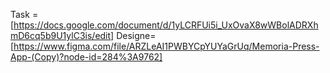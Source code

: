 Task = [https://docs.google.com/document/d/1yLCRFUi5i_UxOvaX8wWBolADRXhmD6cq5b9U1ylC3is/edit]
Designe=[https://www.figma.com/file/ARZLeAI1PWBYCpYUYaGrUq/Memoria-Press-App-(Copy)?node-id=284%3A9762]
